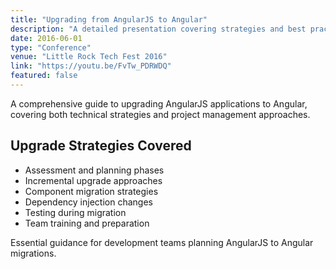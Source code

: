 ```yaml
---
title: "Upgrading from AngularJS to Angular"
description: "A detailed presentation covering strategies and best practices for upgrading applications from AngularJS to Angular, presented at Little Rock Tech Fest."
date: 2016-06-01
type: "Conference"
venue: "Little Rock Tech Fest 2016"
link: "https://youtu.be/FvTw_PDRWDQ"
featured: false
---
```


A comprehensive guide to upgrading AngularJS applications to Angular, covering both technical strategies and project management approaches.

## Upgrade Strategies Covered

- Assessment and planning phases
- Incremental upgrade approaches
- Component migration strategies
- Dependency injection changes
- Testing during migration
- Team training and preparation

Essential guidance for development teams planning AngularJS to Angular migrations.